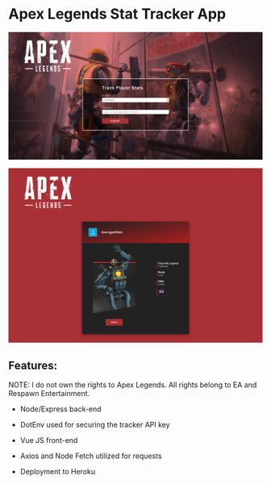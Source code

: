 # Apex Legends Stat Tracker App

![Home View](./public/img/apex-home.jpg)

![Profile Card View](./public/img/apex-profile-card.png)

## Features:

NOTE: I do not own the rights to Apex Legends.  All rights belong to EA and Respawn Entertainment.

* Node/Express back-end 

* DotEnv used for securing the tracker API key

* Vue JS front-end

* Axios and Node Fetch utilized for requests

* Deployment to Heroku
